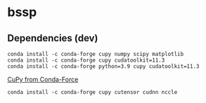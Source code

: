 # bssp

## Dependencies (dev)

```shell
conda install -c conda-forge cupy numpy scipy matplotlib
conda install -c conda-forge cupy cudatoolkit=11.3
conda install -c conda-forge python=3.9 cupy cudatoolkit=11.3
```

[CuPy from Conda-Force](https://docs.cupy.dev/en/stable/install.html#installing-cupy-from-conda-forge)

```shell
conda install -c conda-forge cupy cutensor cudnn nccle
```
